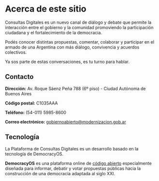 # Acerca de este sitio

Consultas Digitales es un nuevo canal de diálogo y debate que permite la interacción entre el gobierno y la comunidad promoviendo la participación ciudadana y el fortalecimiento de la democracia.

Podés conocer distintas propuestas, comentar, colaborar y participar en el armado de una Argentina con más diálogo, convivencia y acuerdos colectivos.

Ya sos parte de estas conversaciones, es tu turno para hablar.

## Contacto

**Dirección:** Av. Roque Sáenz Peña 788 (6º piso) - Ciudad Autónoma de Buenos Aires

**Código postal:** C1035AAA

**Teléfono:** (54-011) 5985-8600

**Correo electrónico:** [gobiernoabierto@modernizacion.gob.ar](mailto:gobiernoabierto@modernizacion.gob.ar)
​
## Tecnología

La Plataforma de Consultas Digitales es un desarrollo basado en la tecnología de DemocracyOS.

**DemocracyOS** es una plataforma online de [código abierto](https://github.com/DemocracyOS) especialmente diseñada para informar, debatir y votar propuestas públicas hacia la construcción de una democracia adaptada al siglo XXI.
